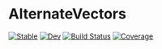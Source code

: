 # AlternateVectors

[![Stable](https://img.shields.io/badge/docs-stable-blue.svg)](https://rcalxrc08.github.io/AlternateVectors.jl/stable/)
[![Dev](https://img.shields.io/badge/docs-dev-blue.svg)](https://rcalxrc08.github.io/AlternateVectors.jl/dev/)
[![Build Status](https://github.com/rcalxrc08/AlternateVectors.jl/actions/workflows/CI.yml/badge.svg?branch=master)](https://github.com/rcalxrc08/AlternateVectors.jl/actions/workflows/CI.yml?query=branch%3Amaster)
[![Coverage](https://codecov.io/gh/rcalxrc08/AlternateVectors.jl/branch/master/graph/badge.svg)](https://codecov.io/gh/rcalxrc08/AlternateVectors.jl)